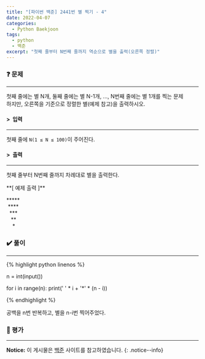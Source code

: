 ```yaml
---
title: "[파이썬 백준] 2441번 별 찍기 - 4"
date: 2022-04-07
categories:
  - Python Baekjoon
tags:
  - python
  - 백준
excerpt: "첫째 줄부터 N번째 줄까지 역순으로 별을 출력(오른쪽 정렬)"
---
```


### ❓ 문제

---

첫째 줄에는 별 N개, 둘째 줄에는 별 N-1개, ..., N번째 줄에는 별 1개를 찍는 문제<br>
하지만, 오른쪽을 기준으로 정렬한 별(예제 참고)을 출력하시오.<br>


#### > &nbsp;입력

---

첫째 줄에 `N(1 ≤ N ≤ 100)`이 주어진다.<br>


#### > &nbsp;출력

---

첫째 줄부터 N번째 줄까지 차례대로 별을 출력한다.<br>

<div class="notice" markdown="1">
**[ 예제 출력 ]**

\*\*\*\*\*<br>
&nbsp;\*\*\*\*<br>
&nbsp;&nbsp;\*\*\*<br>
&nbsp;&nbsp;&nbsp;\*\*<br>
&nbsp;&nbsp;&nbsp;&nbsp;\*
</div>


### ✔️ 풀이

---

{% highlight python linenos %}

n = int(input())

for i in range(n):
    print(' ' * i + '*' * (n - i))

{% endhighlight %}

공백을 n번 반복하고, 별을 n-i번 찍어주었다.

### 💬 평가

---



**Notice:** 이 게시물은 [백준](https://www.acmicpc.net/problem/2438) 사이트를 참고하였습니다.
{: .notice--info}
